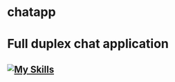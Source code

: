 # chatapp

# Full duplex chat application

## [![My Skills](https://skillicons.dev/icons?i=ts,nodejs,express,socket,css,html,hbs)](https://skillicons.dev)


